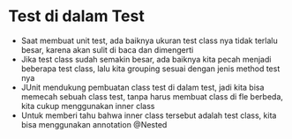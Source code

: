 # Test di dalam Test

- Saat membuat unit test, ada baiknya ukuran test class nya tidak terlalu besar, karena akan sulit di baca dan dimengerti
- Jika test class sudah semakin besar, ada baiknya kita pecah menjadi beberapa test class, lalu kita grouping sesuai dengan jenis method test nya
- JUnit mendukung pembuatan class test di dalam test, jadi kita bisa memecah sebuah class test, tanpa harus membuat class di fle berbeda, kita cukup menggunakan inner class
- Untuk memberi tahu bahwa inner class tersebut adalah test class, kita bisa menggunakan annotation @Nested